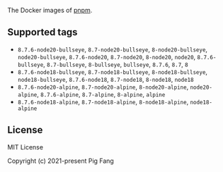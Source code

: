 The Docker images of [pnpm](https://pnpm.io).

## Supported tags

- `8.7.6-node20-bullseye`, `8.7-node20-bullseye`, `8-node20-bullseye`, `node20-bullseye`, `8.7.6-node20`, `8.7-node20`, `8-node20`, `node20`, `8.7.6-bullseye`, `8.7-bullseye`, `8-bullseye`, `bullseye`, `8.7.6`, `8.7`, `8`
- `8.7.6-node18-bullseye`, `8.7-node18-bullseye`, `8-node18-bullseye`, `node18-bullseye`, `8.7.6-node18`, `8.7-node18`, `8-node18`, `node18`
- `8.7.6-node20-alpine`, `8.7-node20-alpine`, `8-node20-alpine`, `node20-alpine`, `8.7.6-alpine`, `8.7-alpine`, `8-alpine`, `alpine`
- `8.7.6-node18-alpine`, `8.7-node18-alpine`, `8-node18-alpine`, `node18-alpine`

## License

MIT License

Copyright (c) 2021-present Pig Fang
